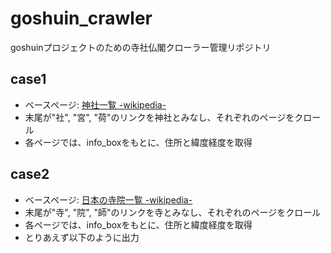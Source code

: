 # goshuin_crawler
goshuinプロジェクトのための寺社仏閣クローラー管理リポジトリ

## case1
- ベースページ: [神社一覧 -wikipedia-](https://ja.wikipedia.org/wiki/%E7%A5%9E%E7%A4%BE%E4%B8%80%E8%A6%A7)
- 末尾が"社", "宮", "荷"のリンクを神社とみなし、それぞれのページをクロール
- 各ページでは、info_boxをもとに、住所と緯度経度を取得

## case2
- ベースページ: [日本の寺院一覧 -wikipedia-](https://ja.wikipedia.org/wiki/%E6%97%A5%E6%9C%AC%E3%81%AE%E5%AF%BA%E9%99%A2%E4%B8%80%E8%A6%A7)
- 末尾が"寺", "院", "師"のリンクを寺とみなし、それぞれのページをクロール
- 各ページでは、info_boxをもとに、住所と緯度経度を取得
- とりあえず以下のように出力

